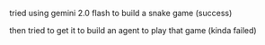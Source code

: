 tried using gemini 2.0 flash to build a snake game (success)

then tried to get it to build an agent to play that game (kinda failed)